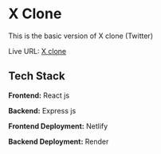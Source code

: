 # X Clone

This is the basic version of X clone (Twitter)

Live URL: [X clone ](https://x-clone-twitter.netlify.app)

## Tech Stack

**Frontend:** React js

**Backend:** Express js

**Frontend Deployment:** Netlify

**Backend Deployment:** Render
